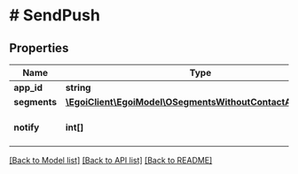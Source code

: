 # # SendPush

## Properties

Name | Type | Description | Notes
------------ | ------------- | ------------- | -------------
**app_id** | **string** |  |
**segments** | [**\EgoiClient\EgoiModel\OSegmentsWithoutContactActionSend**](OSegmentsWithoutContactActionSend.md) |  |
**notify** | **int[]** | Array of IDs of the users to notify | [optional]

[[Back to Model list]](../../README.md#models) [[Back to API list]](../../README.md#endpoints) [[Back to README]](../../README.md)
